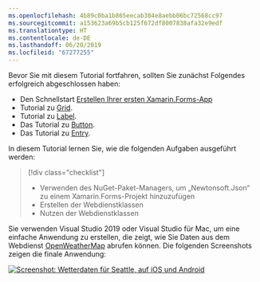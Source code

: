 ```yaml
---
ms.openlocfilehash: 4b89c0ba1b865eecab304e8aebb06bc72568cc97
ms.sourcegitcommit: a153623a69b5cb125f672df8007838afa32e9edf
ms.translationtype: HT
ms.contentlocale: de-DE
ms.lasthandoff: 06/20/2019
ms.locfileid: "67277255"
---
```

Bevor Sie mit diesem Tutorial fortfahren, sollten Sie zunächst Folgendes erfolgreich abgeschlossen haben:

- Den Schnellstart [Erstellen Ihrer ersten Xamarin.Forms-App](~/get-started/first-app/index.md)
- Tutorial zu [Grid](~/get-started/tutorials/grid/index.yml).
- Tutorial zu [Label](~/get-started/tutorials/label/index.yml).
- Das Tutorial zu [Button](~/get-started/tutorials/button/index.yml).
- Das Tutorial zu [Entry](~/get-started/tutorials/entry/index.yml).

In diesem Tutorial lernen Sie, wie die folgenden Aufgaben ausgeführt werden:

> [!div class="checklist"]
> - Verwenden des NuGet-Paket-Managers, um „Newtonsoft.Json“ zu einem Xamarin.Forms-Projekt hinzuzufügen
> - Erstellen der Webdienstklassen
> - Nutzen der Webdienstklassen

Sie verwenden Visual Studio 2019 oder Visual Studio für Mac, um eine einfache Anwendung zu erstellen, die zeigt, wie Sie Daten aus dem Webdienst [OpenWeatherMap](https://openweathermap.org/) abrufen können. Die folgenden Screenshots zeigen die finale Anwendung:

[![Screenshot: Wetterdaten für Seattle, auf iOS und Android](../images/consume-web-service.png "Wetterdaten für Seattle")](../images/consume-web-service-large.png#lightbox "Wetterdaten für Seattle")
